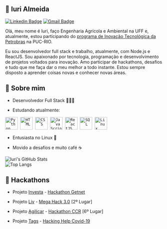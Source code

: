 ## :wave: Iuri Almeida ##

[![Linkedin Badge](https://img.shields.io/badge/-LinkedIn-blue?style=flat-square&logo=Linkedin&logoColor=white&link=https://www.linkedin.com/in/iurilopesalmeida/)](https://www.linkedin.com/in/iurilopesalmeida/)
[![Gmail Badge](https://img.shields.io/badge/-Gmail-c14438?style=flat-square&logo=Gmail&logoColor=white&link=mailto:iurilopesalmeida@gmail.com)](mailto:iurilopesalmeida@gmail.com)

<p>
Olá, meu nome é Iuri, faço Engenharia Agrícola e Ambiental na UFF e, atualmente, estou participando do <a href = "https://nossaenergia.petrobras.com.br/pt/energia/conexoes-para-a-inovacao-modulo-ignicao-busca-as-ideias-de-jovens-estudantes/#menu">programa de Inovação Tecnológica da Petrobras</a> na PUC-RIO.

Eu sou desenvolvedor full stack e trabalho, atualmente, com Node.js e ReactJS. Sou apaixonado por tecnologia, programação e desenvolvimento de projetos voltados para inovação. Amo participar de hackathons, desafios e tudo que me faça dar o meu melhor a todo instante. Estou sempre disposto a aprender coisas novas e conhecer novas áreas.
</p>

## :eyes: Sobre mim ##

* Desenvolvedor Full Stack 👨🏻‍💻

* Estudando atualmente:

<p align="left">
<code><img src="https://user-images.githubusercontent.com/60857927/108612362-eb19fd80-73c6-11eb-8066-6b7afc168861.png" alt="Python" width="40" height="40"/></code>&nbsp;
<code><img src="https://user-images.githubusercontent.com/60857927/108612406-41873c00-73c7-11eb-8c19-ab379a124cf2.png" alt="HTML" width="40" height="40"/></code>&nbsp;
<code><img src="https://user-images.githubusercontent.com/60857927/108612516-3aacf900-73c8-11eb-9c4b-7c6bdaf27d46.png" alt="CSS" width="40" height="40"/></code>&nbsp;
<code><img src="https://user-images.githubusercontent.com/60857927/108612409-464bf000-73c7-11eb-92de-b3bbd7132cbd.png" alt="JavaScript" width="40" height="40"/></code>&nbsp;
<code><img src="https://user-images.githubusercontent.com/60857927/108612627-274e5d80-73c9-11eb-89e7-9f168dd1553a.png" alt="ReactJS" width="40" height="40"/></code>&nbsp;
<code><img src="https://user-images.githubusercontent.com/60857927/108612577-aee79c80-73c8-11eb-8400-5260990e647e.png" alt="SQL" width="40" height="40"/></code>&nbsp;
<code><img src="https://user-images.githubusercontent.com/60857927/108612429-74313480-73c7-11eb-8407-ccfac1eda8ad.png" alt="Linux" width="40" height="40"/></code>&nbsp;
</p>

* Entusiasta no Linux 🐧

* Movido a desafios e muito café :coffee:

![Iuri's GitHub Stats](https://github-readme-stats.vercel.app/api?username=Iuri-Almeida&count_private=true&show_icons=true&theme=midnight-purple&hide_border=true)
<br>
![Top Langs](https://github-readme-stats.vercel.app/api/top-langs/?username=Iuri-Almeida&theme=midnight-purple&hide_border=true)

## :rocket: Hackathons ##

* Projeto [Investa](https://github.com/Iuri-Almeida/investa-hackathon-getnet) - [Hackathon Getnet](https://www.hackathongetnet.com.br/)

* Projeto [Liv](https://github.com/Iuri-Almeida/projeto_liv_mega_hack) - [Mega Hack 3.0](https://www.megahack.com.br/) [2º Lugar]

* Projeto [Agilicar](https://github.com/Iuri-Almeida/time_70_agilicar) - [Hackathon CCR](http://www.grupoccr.com.br/hackathonccr/) [6º Lugar]

* Projeto [Tags](https://www.youtube.com/watch?v=bgvWcUgYe2g) - [Hacking Help Covid-19](http://www.hackingrio.com/)
